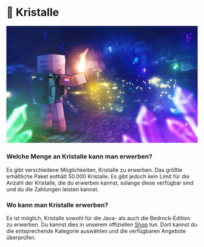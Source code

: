 # 💎 Kristalle

![](../.assets/shop/gems/shop-gems.png)

### Welche Menge an Kristalle kann man erwerben?

Es gibt verschiedene Möglichkeiten, Kristalle zu erwerben. Das größte erhältliche Paket enthält 50.000 Kristalle. Es gibt jedoch kein Limit für die Anzahl der Kristalle, die du erwerben kannst, solange diese verfügbar sind und du die Zahlungen leisten kannst.

### Wo kann man Kristalle erwerben?

Es ist möglich, Kristalle sowohl für die Java- als auch die Bedrock-Edition zu erwerben. Du kannst dies in unserem offiziellen [Shop](https://shop.opsucht.net/) tun. Dort kannst du die entsprechende Kategorie auswählen und die verfügbaren Angebote überprüfen.